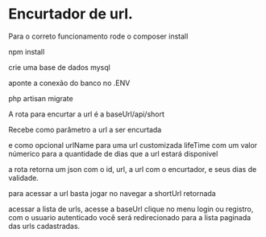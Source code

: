 <h1>Encurtador de url. </h1>

Para o correto funcionamento rode o composer install 

npm install 

crie uma base de dados mysql 

aponte a conexão do banco no .ENV

php artisan migrate


A rota para encurtar a url é a baseUrl/api/short

Recebe como parâmetro a url a ser encurtada

e como opcional urlName para uma url customizada
lifeTime com um valor númerico para a quantidade de dias que a url estará disponivel

a rota retorna um json com o id, url, a url com o encurtador, e seus dias de validade.

para acessar a url basta jogar no navegar a shortUrl retornada

acessar a lista de urls, acesse a baseUrl clique no menu login ou registro, 
com o usuario autenticado você será redirecionado para a lista paginada das urls cadastradas. 
